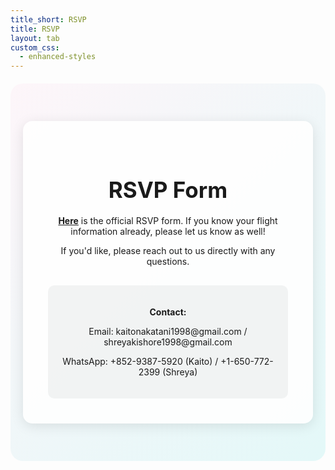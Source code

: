 ```yaml
---
title_short: RSVP
title: RSVP
layout: tab
custom_css:
  - enhanced-styles
---
```


<div class="rsvp-coming-soon">
    <div class="cultural-decoration"></div>
    <div class="coming-soon-message">
        <h2>RSVP Form</h2>
        <p><strong><a href="https://airtable.com/appr8CuLM6GEdKSV2/pagyZ1RvWB5jEHwCK/form" target="_blank">Here</a></strong> is the official RSVP form. If you know your flight information already, please let us know as well!</p>
        <p>If you'd like, please reach out to us directly with any questions.</p>
        <div class="contact-info">
            <p><strong>Contact:</strong></p>
            <p>Email: kaitonakatani1998@gmail.com / shreyakishore1998@gmail.com</p>
            <p>WhatsApp: +852-9387-5920 (Kaito) / +1-650-772-2399 (Shreya)</p>
        </div>
    </div>
</div>

<style>
.rsvp-coming-soon {
    text-align: center;
    padding: 60px 20px;
    position: relative;
    background: linear-gradient(135deg, 
        rgba(255, 179, 217, 0.1) 0%, 
        rgba(0, 204, 204, 0.1) 100%);
    border-radius: 20px;
    margin: 20px 0;
}

.coming-soon-message {
    background: rgba(255, 255, 255, 0.9);
    padding: 40px;
    border-radius: 15px;
    box-shadow: 0 4px 20px rgba(0,0,0,0.1);
    max-width: 500px;
    margin: 0 auto;
}

.coming-soon-message h2 {
    color: var(--ocolor);
    font-size: 2.5em;
    margin-bottom: 20px;
}

.cultural-decoration {
    position: absolute;
    width: 60px;
    height: 60px;
    opacity: 0.2;
}

.contact-info {
    margin-top: 30px;
    padding: 20px;
    background: rgba(20, 54, 54, 0.05);
    border-radius: 10px;
}
</style>
